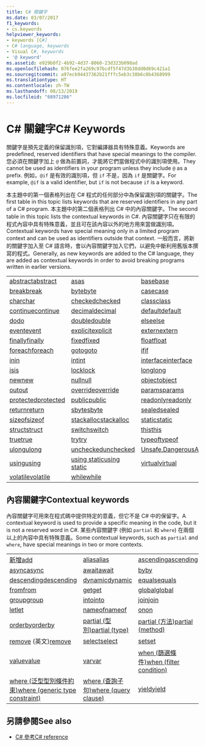 ```yaml
---
title: C# 關鍵字
ms.date: 03/07/2017
f1_keywords:
- cs.keywords
helpviewer_keywords:
- keywords [C#]
- C# language, keywords
- Visual C#, keywords
- '@ keyword'
ms.assetid: e929b0f2-4b92-4d37-8060-23d323b098ad
ms.openlocfilehash: 076fee2fa269c97bcdf5f47d3b38dd0d69c421a1
ms.sourcegitcommit: a97ecb94437362b21fffc5eb3c38b6c0b4368999
ms.translationtype: HT
ms.contentlocale: zh-TW
ms.lasthandoff: 08/13/2019
ms.locfileid: "68971286"
---
```

# <a name="c-keywords"></a><span data-ttu-id="1990a-102">C# 關鍵字</span><span class="sxs-lookup"><span data-stu-id="1990a-102">C# Keywords</span></span>

<span data-ttu-id="1990a-103">關鍵字是預先定義的保留識別項，它對編譯器具有特殊意義。</span><span class="sxs-lookup"><span data-stu-id="1990a-103">Keywords are predefined, reserved identifiers that have special meanings to the compiler.</span></span> <span data-ttu-id="1990a-104">您必須在關鍵字加上 `@` 做為前置詞，才能將它們當做程式中的識別項使用。</span><span class="sxs-lookup"><span data-stu-id="1990a-104">They cannot be used as identifiers in your program unless they include `@` as a prefix.</span></span> <span data-ttu-id="1990a-105">例如，`@if` 是有效的識別項，但 `if` 不是，因為 `if` 是關鍵字。</span><span class="sxs-lookup"><span data-stu-id="1990a-105">For example, `@if` is a valid identifier, but `if` is not because `if` is a keyword.</span></span>  
  
 <span data-ttu-id="1990a-106">本主題中的第一個表格列出在 C# 程式的任何部分中為保留識別項的關鍵字。</span><span class="sxs-lookup"><span data-stu-id="1990a-106">The first table in this topic lists keywords that are reserved identifiers in any part of a C# program.</span></span> <span data-ttu-id="1990a-107">本主題中的第二個表格列出 C# 中的內容關鍵字。</span><span class="sxs-lookup"><span data-stu-id="1990a-107">The second table in this topic lists the contextual keywords in C#.</span></span> <span data-ttu-id="1990a-108">內容關鍵字只在有限的程式內容中具有特殊意義，並且可在該內容以外的地方用來當做識別項。</span><span class="sxs-lookup"><span data-stu-id="1990a-108">Contextual keywords have special meaning only in a limited program context and can be used as identifiers outside that context.</span></span> <span data-ttu-id="1990a-109">一般而言，將新的關鍵字加入至 C# 語言時，會以內容關鍵字加入它們，以避免中斷利用舊版本撰寫的程式。</span><span class="sxs-lookup"><span data-stu-id="1990a-109">Generally, as new keywords are added to the C# language, they are added as contextual keywords in order to avoid breaking programs written in earlier versions.</span></span>  
  
|||||  
|---|---|---|---|  
|[<span data-ttu-id="1990a-110">abstract</span><span class="sxs-lookup"><span data-stu-id="1990a-110">abstract</span></span>](abstract.md)|[<span data-ttu-id="1990a-111">as</span><span class="sxs-lookup"><span data-stu-id="1990a-111">as</span></span>](../operators/type-testing-and-conversion-operators.md#as-operator)|[<span data-ttu-id="1990a-112">base</span><span class="sxs-lookup"><span data-stu-id="1990a-112">base</span></span>](base.md)|[<span data-ttu-id="1990a-113">bool</span><span class="sxs-lookup"><span data-stu-id="1990a-113">bool</span></span>](bool.md)|  
|[<span data-ttu-id="1990a-114">break</span><span class="sxs-lookup"><span data-stu-id="1990a-114">break</span></span>](break.md)|[<span data-ttu-id="1990a-115">byte</span><span class="sxs-lookup"><span data-stu-id="1990a-115">byte</span></span>](../builtin-types/integral-numeric-types.md)|[<span data-ttu-id="1990a-116">case</span><span class="sxs-lookup"><span data-stu-id="1990a-116">case</span></span>](switch.md)|[<span data-ttu-id="1990a-117">catch</span><span class="sxs-lookup"><span data-stu-id="1990a-117">catch</span></span>](try-catch.md)|  
|[<span data-ttu-id="1990a-118">char</span><span class="sxs-lookup"><span data-stu-id="1990a-118">char</span></span>](char.md)|[<span data-ttu-id="1990a-119">checked</span><span class="sxs-lookup"><span data-stu-id="1990a-119">checked</span></span>](checked.md)|[<span data-ttu-id="1990a-120">class</span><span class="sxs-lookup"><span data-stu-id="1990a-120">class</span></span>](class.md)|[<span data-ttu-id="1990a-121">const</span><span class="sxs-lookup"><span data-stu-id="1990a-121">const</span></span>](const.md)|  
|[<span data-ttu-id="1990a-122">continue</span><span class="sxs-lookup"><span data-stu-id="1990a-122">continue</span></span>](continue.md)|[<span data-ttu-id="1990a-123">decimal</span><span class="sxs-lookup"><span data-stu-id="1990a-123">decimal</span></span>](../builtin-types/floating-point-numeric-types.md)|[<span data-ttu-id="1990a-124">default</span><span class="sxs-lookup"><span data-stu-id="1990a-124">default</span></span>](default.md)|[<span data-ttu-id="1990a-125">delegate</span><span class="sxs-lookup"><span data-stu-id="1990a-125">delegate</span></span>](delegate.md)|  
|[<span data-ttu-id="1990a-126">do</span><span class="sxs-lookup"><span data-stu-id="1990a-126">do</span></span>](do.md)|[<span data-ttu-id="1990a-127">double</span><span class="sxs-lookup"><span data-stu-id="1990a-127">double</span></span>](../builtin-types/floating-point-numeric-types.md)|[<span data-ttu-id="1990a-128">else</span><span class="sxs-lookup"><span data-stu-id="1990a-128">else</span></span>](if-else.md)|[<span data-ttu-id="1990a-129">enum</span><span class="sxs-lookup"><span data-stu-id="1990a-129">enum</span></span>](enum.md)|  
|[<span data-ttu-id="1990a-130">event</span><span class="sxs-lookup"><span data-stu-id="1990a-130">event</span></span>](event.md)|[<span data-ttu-id="1990a-131">explicit</span><span class="sxs-lookup"><span data-stu-id="1990a-131">explicit</span></span>](../operators/user-defined-conversion-operators.md)|[<span data-ttu-id="1990a-132">extern</span><span class="sxs-lookup"><span data-stu-id="1990a-132">extern</span></span>](extern.md)|[<span data-ttu-id="1990a-133">false</span><span class="sxs-lookup"><span data-stu-id="1990a-133">false</span></span>](false-literal.md)|  
|[<span data-ttu-id="1990a-134">finally</span><span class="sxs-lookup"><span data-stu-id="1990a-134">finally</span></span>](try-finally.md)|[<span data-ttu-id="1990a-135">fixed</span><span class="sxs-lookup"><span data-stu-id="1990a-135">fixed</span></span>](fixed-statement.md)|[<span data-ttu-id="1990a-136">float</span><span class="sxs-lookup"><span data-stu-id="1990a-136">float</span></span>](../builtin-types/floating-point-numeric-types.md)|[<span data-ttu-id="1990a-137">for</span><span class="sxs-lookup"><span data-stu-id="1990a-137">for</span></span>](for.md)|  
|[<span data-ttu-id="1990a-138">foreach</span><span class="sxs-lookup"><span data-stu-id="1990a-138">foreach</span></span>](foreach-in.md)|[<span data-ttu-id="1990a-139">goto</span><span class="sxs-lookup"><span data-stu-id="1990a-139">goto</span></span>](goto.md)|[<span data-ttu-id="1990a-140">if</span><span class="sxs-lookup"><span data-stu-id="1990a-140">if</span></span>](if-else.md)|[<span data-ttu-id="1990a-141">implicit</span><span class="sxs-lookup"><span data-stu-id="1990a-141">implicit</span></span>](../operators/user-defined-conversion-operators.md)|  
|[<span data-ttu-id="1990a-142">in</span><span class="sxs-lookup"><span data-stu-id="1990a-142">in</span></span>](in.md)|[<span data-ttu-id="1990a-143">int</span><span class="sxs-lookup"><span data-stu-id="1990a-143">int</span></span>](../builtin-types/integral-numeric-types.md)|[<span data-ttu-id="1990a-144">interface</span><span class="sxs-lookup"><span data-stu-id="1990a-144">interface</span></span>](interface.md)|[<span data-ttu-id="1990a-145">internal</span><span class="sxs-lookup"><span data-stu-id="1990a-145">internal</span></span>](internal.md)|
|[<span data-ttu-id="1990a-146">is</span><span class="sxs-lookup"><span data-stu-id="1990a-146">is</span></span>](is.md)|[<span data-ttu-id="1990a-147">lock</span><span class="sxs-lookup"><span data-stu-id="1990a-147">lock</span></span>](lock-statement.md)|[<span data-ttu-id="1990a-148">long</span><span class="sxs-lookup"><span data-stu-id="1990a-148">long</span></span>](../builtin-types/integral-numeric-types.md)|[<span data-ttu-id="1990a-149">namespace</span><span class="sxs-lookup"><span data-stu-id="1990a-149">namespace</span></span>](namespace.md)|
|[<span data-ttu-id="1990a-150">new</span><span class="sxs-lookup"><span data-stu-id="1990a-150">new</span></span>](../operators/new-operator.md)|[<span data-ttu-id="1990a-151">null</span><span class="sxs-lookup"><span data-stu-id="1990a-151">null</span></span>](null.md)|[<span data-ttu-id="1990a-152">object</span><span class="sxs-lookup"><span data-stu-id="1990a-152">object</span></span>](object.md)|[<span data-ttu-id="1990a-153">operator</span><span class="sxs-lookup"><span data-stu-id="1990a-153">operator</span></span>](../operators/operator-overloading.md)|
|[<span data-ttu-id="1990a-154">out</span><span class="sxs-lookup"><span data-stu-id="1990a-154">out</span></span>](out.md)|[<span data-ttu-id="1990a-155">override</span><span class="sxs-lookup"><span data-stu-id="1990a-155">override</span></span>](override.md)|[<span data-ttu-id="1990a-156">params</span><span class="sxs-lookup"><span data-stu-id="1990a-156">params</span></span>](params.md)|[<span data-ttu-id="1990a-157">private</span><span class="sxs-lookup"><span data-stu-id="1990a-157">private</span></span>](private.md)|
|[<span data-ttu-id="1990a-158">protected</span><span class="sxs-lookup"><span data-stu-id="1990a-158">protected</span></span>](protected.md)|[<span data-ttu-id="1990a-159">public</span><span class="sxs-lookup"><span data-stu-id="1990a-159">public</span></span>](public.md)|[<span data-ttu-id="1990a-160">readonly</span><span class="sxs-lookup"><span data-stu-id="1990a-160">readonly</span></span>](readonly.md)|[<span data-ttu-id="1990a-161">ref</span><span class="sxs-lookup"><span data-stu-id="1990a-161">ref</span></span>](ref.md)|
|[<span data-ttu-id="1990a-162">return</span><span class="sxs-lookup"><span data-stu-id="1990a-162">return</span></span>](return.md)|[<span data-ttu-id="1990a-163">sbyte</span><span class="sxs-lookup"><span data-stu-id="1990a-163">sbyte</span></span>](../builtin-types/integral-numeric-types.md)|[<span data-ttu-id="1990a-164">sealed</span><span class="sxs-lookup"><span data-stu-id="1990a-164">sealed</span></span>](sealed.md)|[<span data-ttu-id="1990a-165">short</span><span class="sxs-lookup"><span data-stu-id="1990a-165">short</span></span>](../builtin-types/integral-numeric-types.md)||
[<span data-ttu-id="1990a-166">sizeof</span><span class="sxs-lookup"><span data-stu-id="1990a-166">sizeof</span></span>](../operators/sizeof.md)|[<span data-ttu-id="1990a-167">stackalloc</span><span class="sxs-lookup"><span data-stu-id="1990a-167">stackalloc</span></span>](../operators/stackalloc.md)|[<span data-ttu-id="1990a-168">static</span><span class="sxs-lookup"><span data-stu-id="1990a-168">static</span></span>](static.md)|[<span data-ttu-id="1990a-169">string</span><span class="sxs-lookup"><span data-stu-id="1990a-169">string</span></span>](string.md)|
|[<span data-ttu-id="1990a-170">struct</span><span class="sxs-lookup"><span data-stu-id="1990a-170">struct</span></span>](struct.md)|[<span data-ttu-id="1990a-171">switch</span><span class="sxs-lookup"><span data-stu-id="1990a-171">switch</span></span>](switch.md)|[<span data-ttu-id="1990a-172">this</span><span class="sxs-lookup"><span data-stu-id="1990a-172">this</span></span>](this.md)|[<span data-ttu-id="1990a-173">throw</span><span class="sxs-lookup"><span data-stu-id="1990a-173">throw</span></span>](throw.md)|
|[<span data-ttu-id="1990a-174">true</span><span class="sxs-lookup"><span data-stu-id="1990a-174">true</span></span>](true-literal.md)|[<span data-ttu-id="1990a-175">try</span><span class="sxs-lookup"><span data-stu-id="1990a-175">try</span></span>](try-catch.md)|[<span data-ttu-id="1990a-176">typeof</span><span class="sxs-lookup"><span data-stu-id="1990a-176">typeof</span></span>](../operators/type-testing-and-conversion-operators.md#typeof-operator)|[<span data-ttu-id="1990a-177">uint</span><span class="sxs-lookup"><span data-stu-id="1990a-177">uint</span></span>](../builtin-types/integral-numeric-types.md)|
|[<span data-ttu-id="1990a-178">ulong</span><span class="sxs-lookup"><span data-stu-id="1990a-178">ulong</span></span>](../builtin-types/integral-numeric-types.md)|[<span data-ttu-id="1990a-179">unchecked</span><span class="sxs-lookup"><span data-stu-id="1990a-179">unchecked</span></span>](unchecked.md)|[<span data-ttu-id="1990a-180">Unsafe.DangerousAPI</span><span class="sxs-lookup"><span data-stu-id="1990a-180">unsafe</span></span>](unsafe.md)|[<span data-ttu-id="1990a-181">ushort</span><span class="sxs-lookup"><span data-stu-id="1990a-181">ushort</span></span>](../builtin-types/integral-numeric-types.md)|
|[<span data-ttu-id="1990a-182">using</span><span class="sxs-lookup"><span data-stu-id="1990a-182">using</span></span>](using.md)|[<span data-ttu-id="1990a-183">using static</span><span class="sxs-lookup"><span data-stu-id="1990a-183">using static</span></span>](using-static.md)|[<span data-ttu-id="1990a-184">virtual</span><span class="sxs-lookup"><span data-stu-id="1990a-184">virtual</span></span>](virtual.md)|[<span data-ttu-id="1990a-185">void</span><span class="sxs-lookup"><span data-stu-id="1990a-185">void</span></span>](void.md)|
|[<span data-ttu-id="1990a-186">volatile</span><span class="sxs-lookup"><span data-stu-id="1990a-186">volatile</span></span>](volatile.md)|[<span data-ttu-id="1990a-187">while</span><span class="sxs-lookup"><span data-stu-id="1990a-187">while</span></span>](while.md)|

## <a name="contextual-keywords"></a><span data-ttu-id="1990a-188">內容關鍵字</span><span class="sxs-lookup"><span data-stu-id="1990a-188">Contextual keywords</span></span>

 <span data-ttu-id="1990a-189">內容關鍵字可用來在程式碼中提供特定的意義，但它不是 C# 中的保留字。</span><span class="sxs-lookup"><span data-stu-id="1990a-189">A contextual keyword is used to provide a specific meaning in the code, but it is not a reserved word in C#.</span></span> <span data-ttu-id="1990a-190">某些內容關鍵字 (例如 `partial` 和 `where`) 在兩個以上的內容中具有特殊意義。</span><span class="sxs-lookup"><span data-stu-id="1990a-190">Some contextual keywords, such as `partial` and `where`, have special meanings in two or more contexts.</span></span>  
  
||||  
|---|---|---|  
|[<span data-ttu-id="1990a-191">新增</span><span class="sxs-lookup"><span data-stu-id="1990a-191">add</span></span>](add.md)|[<span data-ttu-id="1990a-192">alias</span><span class="sxs-lookup"><span data-stu-id="1990a-192">alias</span></span>](extern-alias.md)|[<span data-ttu-id="1990a-193">ascending</span><span class="sxs-lookup"><span data-stu-id="1990a-193">ascending</span></span>](ascending.md)|
|[<span data-ttu-id="1990a-194">async</span><span class="sxs-lookup"><span data-stu-id="1990a-194">async</span></span>](async.md)|[<span data-ttu-id="1990a-195">await</span><span class="sxs-lookup"><span data-stu-id="1990a-195">await</span></span>](await.md)|[<span data-ttu-id="1990a-196">by</span><span class="sxs-lookup"><span data-stu-id="1990a-196">by</span></span>](by.md)|
|[<span data-ttu-id="1990a-197">descending</span><span class="sxs-lookup"><span data-stu-id="1990a-197">descending</span></span>](descending.md)|[<span data-ttu-id="1990a-198">dynamic</span><span class="sxs-lookup"><span data-stu-id="1990a-198">dynamic</span></span>](dynamic.md)|[<span data-ttu-id="1990a-199">equals</span><span class="sxs-lookup"><span data-stu-id="1990a-199">equals</span></span>](equals.md)|
|[<span data-ttu-id="1990a-200">from</span><span class="sxs-lookup"><span data-stu-id="1990a-200">from</span></span>](from-clause.md)|[<span data-ttu-id="1990a-201">get</span><span class="sxs-lookup"><span data-stu-id="1990a-201">get</span></span>](get.md)|[<span data-ttu-id="1990a-202">global</span><span class="sxs-lookup"><span data-stu-id="1990a-202">global</span></span>](../operators/namespace-alias-qualifier.md)|
|[<span data-ttu-id="1990a-203">group</span><span class="sxs-lookup"><span data-stu-id="1990a-203">group</span></span>](group-clause.md)|[<span data-ttu-id="1990a-204">into</span><span class="sxs-lookup"><span data-stu-id="1990a-204">into</span></span>](into.md)|[<span data-ttu-id="1990a-205">join</span><span class="sxs-lookup"><span data-stu-id="1990a-205">join</span></span>](join-clause.md)|
|[<span data-ttu-id="1990a-206">let</span><span class="sxs-lookup"><span data-stu-id="1990a-206">let</span></span>](let-clause.md)|[<span data-ttu-id="1990a-207">nameof</span><span class="sxs-lookup"><span data-stu-id="1990a-207">nameof</span></span>](../operators/nameof.md)|[<span data-ttu-id="1990a-208">on</span><span class="sxs-lookup"><span data-stu-id="1990a-208">on</span></span>](on.md)|
|[<span data-ttu-id="1990a-209">orderby</span><span class="sxs-lookup"><span data-stu-id="1990a-209">orderby</span></span>](orderby-clause.md)|[<span data-ttu-id="1990a-210">partial (型別)</span><span class="sxs-lookup"><span data-stu-id="1990a-210">partial (type)</span></span>](partial-type.md)|[<span data-ttu-id="1990a-211">partial (方法)</span><span class="sxs-lookup"><span data-stu-id="1990a-211">partial (method)</span></span>](partial-method.md)|
|<span data-ttu-id="1990a-212">[remove](remove.md) \(英文\)</span><span class="sxs-lookup"><span data-stu-id="1990a-212">[remove](remove.md)</span></span>|[<span data-ttu-id="1990a-213">select</span><span class="sxs-lookup"><span data-stu-id="1990a-213">select</span></span>](select-clause.md)|[<span data-ttu-id="1990a-214">set</span><span class="sxs-lookup"><span data-stu-id="1990a-214">set</span></span>](set.md)|
|[<span data-ttu-id="1990a-215">value</span><span class="sxs-lookup"><span data-stu-id="1990a-215">value</span></span>](value.md)|[<span data-ttu-id="1990a-216">var</span><span class="sxs-lookup"><span data-stu-id="1990a-216">var</span></span>](var.md)|[<span data-ttu-id="1990a-217">when (篩選條件)</span><span class="sxs-lookup"><span data-stu-id="1990a-217">when (filter condition)</span></span>](when.md)|
|[<span data-ttu-id="1990a-218">where (泛型型別條件約束)</span><span class="sxs-lookup"><span data-stu-id="1990a-218">where (generic type constraint)</span></span>](where-generic-type-constraint.md)|[<span data-ttu-id="1990a-219">where (查詢子句)</span><span class="sxs-lookup"><span data-stu-id="1990a-219">where (query clause)</span></span>](where-clause.md)|[<span data-ttu-id="1990a-220">yield</span><span class="sxs-lookup"><span data-stu-id="1990a-220">yield</span></span>](yield.md)|
  
## <a name="see-also"></a><span data-ttu-id="1990a-221">另請參閱</span><span class="sxs-lookup"><span data-stu-id="1990a-221">See also</span></span>

- [<span data-ttu-id="1990a-222">C# 參考</span><span class="sxs-lookup"><span data-stu-id="1990a-222">C# reference</span></span>](../index.md)
